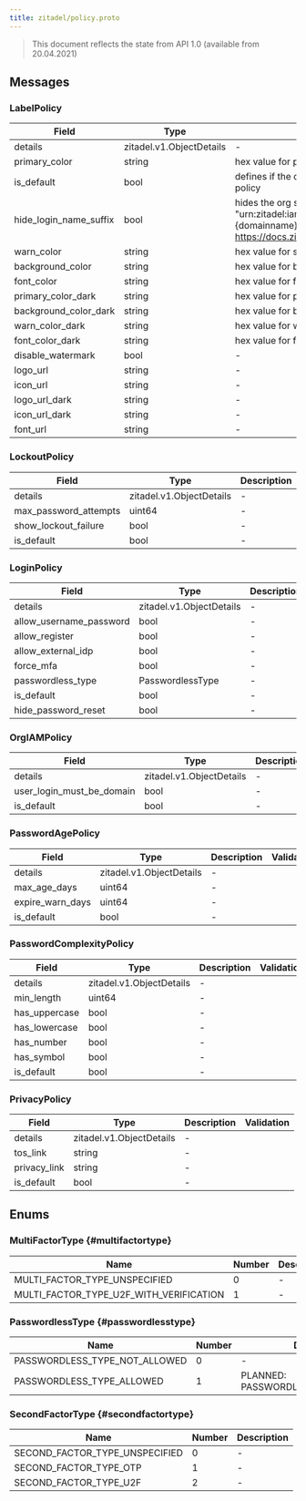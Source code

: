 ```yaml
---
title: zitadel/policy.proto
---
```

> This document reflects the state from API 1.0 (available from 20.04.2021)




## Messages


### LabelPolicy



| Field | Type | Description | Validation |
| ----- | ---- | ----------- | ----------- |
| details |  zitadel.v1.ObjectDetails | - |  |
| primary_color |  string | hex value for primary color |  |
| is_default |  bool | defines if the organisation's admin changed the policy |  |
| hide_login_name_suffix |  bool | hides the org suffix on the login form if the scope \"urn:zitadel:iam:org:domain:primary:{domainname}\" is set. Details about this scope in https://docs.zitadel.ch/concepts#Reserved_Scopes |  |
| warn_color |  string | hex value for secondary color |  |
| background_color |  string | hex value for background color |  |
| font_color |  string | hex value for font color |  |
| primary_color_dark |  string | hex value for primary color dark theme |  |
| background_color_dark |  string | hex value for background color dark theme |  |
| warn_color_dark |  string | hex value for warn color dark theme |  |
| font_color_dark |  string | hex value for font color dark theme |  |
| disable_watermark |  bool | - |  |
| logo_url |  string | - |  |
| icon_url |  string | - |  |
| logo_url_dark |  string | - |  |
| icon_url_dark |  string | - |  |
| font_url |  string | - |  |




### LockoutPolicy



| Field | Type | Description | Validation |
| ----- | ---- | ----------- | ----------- |
| details |  zitadel.v1.ObjectDetails | - |  |
| max_password_attempts |  uint64 | - |  |
| show_lockout_failure |  bool | - |  |
| is_default |  bool | - |  |




### LoginPolicy



| Field | Type | Description | Validation |
| ----- | ---- | ----------- | ----------- |
| details |  zitadel.v1.ObjectDetails | - |  |
| allow_username_password |  bool | - |  |
| allow_register |  bool | - |  |
| allow_external_idp |  bool | - |  |
| force_mfa |  bool | - |  |
| passwordless_type |  PasswordlessType | - |  |
| is_default |  bool | - |  |
| hide_password_reset |  bool | - |  |




### OrgIAMPolicy



| Field | Type | Description | Validation |
| ----- | ---- | ----------- | ----------- |
| details |  zitadel.v1.ObjectDetails | - |  |
| user_login_must_be_domain |  bool | - |  |
| is_default |  bool | - |  |




### PasswordAgePolicy



| Field | Type | Description | Validation |
| ----- | ---- | ----------- | ----------- |
| details |  zitadel.v1.ObjectDetails | - |  |
| max_age_days |  uint64 | - |  |
| expire_warn_days |  uint64 | - |  |
| is_default |  bool | - |  |




### PasswordComplexityPolicy



| Field | Type | Description | Validation |
| ----- | ---- | ----------- | ----------- |
| details |  zitadel.v1.ObjectDetails | - |  |
| min_length |  uint64 | - |  |
| has_uppercase |  bool | - |  |
| has_lowercase |  bool | - |  |
| has_number |  bool | - |  |
| has_symbol |  bool | - |  |
| is_default |  bool | - |  |




### PrivacyPolicy



| Field | Type | Description | Validation |
| ----- | ---- | ----------- | ----------- |
| details |  zitadel.v1.ObjectDetails | - |  |
| tos_link |  string | - |  |
| privacy_link |  string | - |  |
| is_default |  bool | - |  |






## Enums


### MultiFactorType {#multifactortype}


| Name | Number | Description |
| ---- | ------ | ----------- |
| MULTI_FACTOR_TYPE_UNSPECIFIED | 0 | - |
| MULTI_FACTOR_TYPE_U2F_WITH_VERIFICATION | 1 | - |




### PasswordlessType {#passwordlesstype}


| Name | Number | Description |
| ---- | ------ | ----------- |
| PASSWORDLESS_TYPE_NOT_ALLOWED | 0 | - |
| PASSWORDLESS_TYPE_ALLOWED | 1 | PLANNED: PASSWORDLESS_TYPE_WITH_CERT |




### SecondFactorType {#secondfactortype}


| Name | Number | Description |
| ---- | ------ | ----------- |
| SECOND_FACTOR_TYPE_UNSPECIFIED | 0 | - |
| SECOND_FACTOR_TYPE_OTP | 1 | - |
| SECOND_FACTOR_TYPE_U2F | 2 | - |





